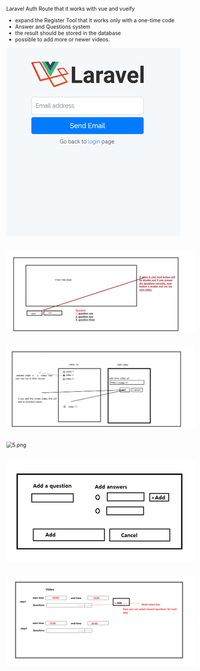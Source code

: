 Laravel Auth Route that it works with vue and vueify
- expand the Register Tool that it works only with a one-time code
- Answer and Questions system
- the result should be stored in the database
- possible to add more or newer videos.

![1.png](screenshots/1.png)
</br>
</br>
</br>
![3.png](screenshots/4.png)
</br>
</br>
</br>
![4.png](screenshots/5.png)
</br>
</br>
</br>
![5.png](screenshots/6.png)
</br>
</br>
</br>
![6.png](screenshots/8.png)
</br>
</br>
</br>
![7.png](screenshots/9.png)
</br>
</br>
</br>